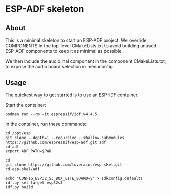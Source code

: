 # ESP-ADF skeleton

## About

This is a minimal skeleton to start an ESP-ADF project. We override
COMPONENTS in the top-level CMakeLists.txt to avoid building unused
ESP-ADF components to keep it as minimal as possible.

We then include the audio_hal component in the component CMakeLists.txt,
to expose the audio board selection in menuconfig.

## Usage

The quickest way to get started is to use an ESP-IDF container.

Start the container:

```
podman run --rm -it espressif/idf:v4.4.5
```

In the container, run these commands:

```
cd /opt/esp
git clone --depth=1 --recursive --shallow-submodules https://github.com/espressif/esp-adf.git adf
cd adf
export ADF_PATH=$PWD

cd
git clone https://github.com/toverainc/esp-skel.git
cd esp-skel/adf

echo "CONFIG_ESP32_S3_BOX_LITE_BOARD=y" > sdkconfig.defaults
idf.py set-target esp32s3
idf.py build
```
